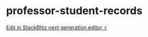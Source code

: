 # professor-student-records

[Edit in StackBlitz next generation editor ⚡️](https://stackblitz.com/~/github.com/SairakeshGajavalli/professor-student-records)